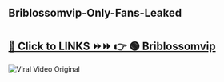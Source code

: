
 ## Briblossomvip-Only-Fans-Leaked

# <h2><a href="https://clipsfans.com/Briblossomvip&ref=git">🔗 Click to LINKS ⏩⏩ 👉 🟢 Briblossomvip </a></h2>

<a href="https://clipsfans.com/Briblossomvip&ref=git" rel="nofollow" data-target="animated-image.originalLink"><img src="https://i.ibb.co.com/xMMVF88/686577567.gif" alt="Viral Video Original" style="max-width: 100%; display: inline-block;" data-target="animated-image.originalImage"></a>

